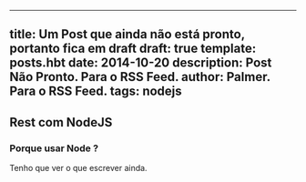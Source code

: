   ---
  title: Um Post que ainda não está pronto, portanto fica em draft
  draft: true
  template: posts.hbt
  date: 2014-10-20
  description: Post Não Pronto. Para o RSS Feed.
  author: Palmer. Para o RSS Feed.
  tags: nodejs
  ---

  ## Rest com NodeJS

  ### Porque usar Node ?

  Tenho que ver o que escrever ainda.